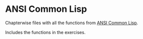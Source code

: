 # ANSI Common Lisp
Chapterwise files with all the functions from [ANSI Common Lisp](http://www.paulgraham.com/acl.html).

Includes the functions in the exercises.
